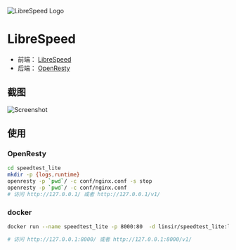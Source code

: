 
![LibreSpeed Logo](https://github.com/librespeed/speedtest/blob/master/.logo/logo3.png?raw=true)

# LibreSpeed



- 前端： [LibreSpeed](https://github.com/librespeed/speedtest)
- 后端： [OpenResty](https://github.com/openresty/openresty)



## 截图

![Screenshot](https://speedtest.fdossena.com/mpot_v6.gif)


## 使用

### OpenResty

```bash
cd speedtest_lite
mkdir -p {logs,runtime}
openresty -p `pwd`/ -c conf/nginx.conf -s stop
openresty -p `pwd`/ -c conf/nginx.conf
# 访问 http://127.0.0.1/ 或者 http://127.0.0.1/v1/
```

### docker

```bash
docker run --name speedtest_lite -p 8000:80  -d linsir/speedtest_lite:latest

# 访问 http://127.0.0.1:8000/ 或者 http://127.0.0.1:8000/v1/
```
